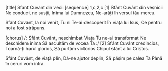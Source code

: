 [title] Sfant Cuvant din vecii
[sequence] 1,c,2,c
[1]
Sfânt Cuvânt din veșnicii
Ne conduci, ne susții,
Inima lui Dumnezeu,
Ne-arăți în versul tău mereu.

Sfânt Cuvânt, la noi venit,
Tu ni Te-ai descoperit
În viața lui Isus,
Ce pentru noi a fost străpuns.

[chorus]
/: Sfânt Cuvânt, neschimbat
Viața Tu ne-ai transformat
Ne deschidem inima
Să ascultăm de vocea Ta :/
[2]
Sfânt Cuvânt credincios,
Toarnă-ți harul glorios,
Să purtăm victorios
Chipul sfânt a lui Cristos.

Sfânt Cuvânt, de viață plin,
Dă-ne ajutor deplin,
Să pășim pe calea Ta
Până în ceruri vom intra.

